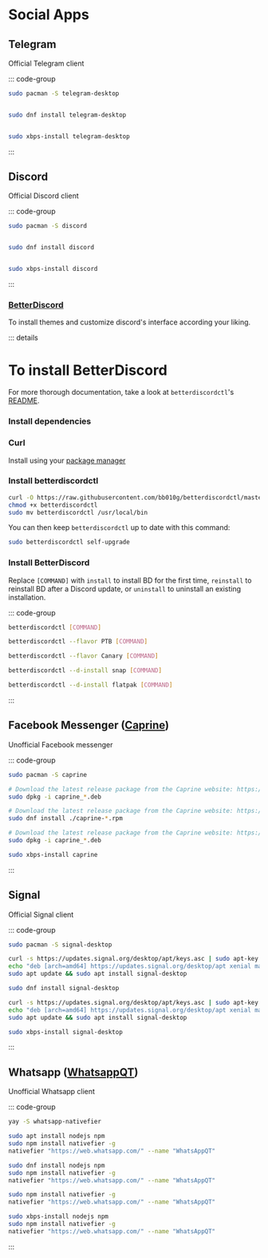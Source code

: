 # Social Apps

## Telegram

Official Telegram client

::: code-group

```sh [Arch]
sudo pacman -S telegram-desktop
```

```sh [Debian]sudo apt install telegram-desktop

```

```sh [Fedora]
sudo dnf install telegram-desktop
```

```sh [Ubuntu]sudo apt install telegram-desktop

```

```sh [Void]
sudo xbps-install telegram-desktop
```

:::

## Discord

Official Discord client

::: code-group

```sh [Arch]
sudo pacman -S discord
```

```sh [Debian]sudo apt install discord

```

```sh [Fedora]
sudo dnf install discord
```

```sh [Ubuntu]sudo apt install discord

```

```sh [Void]
sudo xbps-install discord
```

:::

### [BetterDiscord](https://betterdiscord.net/home/)

To install themes and customize discord's interface according your liking.

::: details

# To install BetterDiscord

For more thorough documentation,
take a look at `betterdiscordctl`'s [README](https://github.com/bb010g/betterdiscordctl#betterdiscordctl).

### Install dependencies

### Curl

Install using your [package manager](https://curl.se/download.html#Linux)

### Install betterdiscordctl

```sh
curl -O https://raw.githubusercontent.com/bb010g/betterdiscordctl/master/betterdiscordctl
chmod +x betterdiscordctl
sudo mv betterdiscordctl /usr/local/bin
```

You can then keep `betterdiscordctl` up to date with this command:

```sh
sudo betterdiscordctl self-upgrade
```

### Install BetterDiscord

Replace `[COMMAND]` with `install` to install BD for the first time,
`reinstall` to reinstall BD after a Discord update,
or `uninstall` to uninstall an existing installation.

::: code-group

```sh [Stable]
betterdiscordctl [COMMAND]
```

```sh [PTB]
betterdiscordctl --flavor PTB [COMMAND]
```

```sh [Canary]
betterdiscordctl --flavor Canary [COMMAND]
```

```sh [Snap]
betterdiscordctl --d-install snap [COMMAND]
```

```sh [Flatpak]
betterdiscordctl --d-install flatpak [COMMAND]
```

:::

## Facebook Messenger ([Caprine](https://github.com/sindresorhus/caprine))

Unofficial Facebook messenger

::: code-group

```sh [Arch]
sudo pacman -S caprine
```

```sh [Debian]
# Download the latest release package from the Caprine website: https://github.com/sindresorhus/caprine/releases/latest
sudo dpkg -i caprine_*.deb
```

```sh [Fedora]
# Download the latest release package from the Caprine website: https://github.com/sindresorhus/caprine/releases/latest
sudo dnf install ./caprine-*.rpm
```

```sh [Ubuntu]
# Download the latest release package from the Caprine website: https://github.com/sindresorhus/caprine/releases/latest
sudo dpkg -i caprine_*.deb
```

```sh [Void]
sudo xbps-install caprine
```

:::

## Signal

Official Signal client

::: code-group

```sh [Arch]
sudo pacman -S signal-desktop
```

```sh [Debian]
curl -s https://updates.signal.org/desktop/apt/keys.asc | sudo apt-key add -
echo "deb [arch=amd64] https://updates.signal.org/desktop/apt xenial main" | sudo tee -a /etc/apt/sources.list.d/signal-xenial.list
sudo apt update && sudo apt install signal-desktop
```

```sh [Fedora]
sudo dnf install signal-desktop
```

```sh [Ubuntu]
curl -s https://updates.signal.org/desktop/apt/keys.asc | sudo apt-key add -
echo "deb [arch=amd64] https://updates.signal.org/desktop/apt xenial main" | sudo tee -a /etc/apt/sources.list.d/signal-xenial.list
sudo apt update && sudo apt install signal-desktop
```

```sh [Void]
sudo xbps-install signal-desktop
```

:::

## Whatsapp ([WhatsappQT](https://gitlab.com/bit3/whatsappqt))

Unofficial Whatsapp client

::: code-group

```sh [Arch]
yay -S whatsapp-nativefier
```

```sh [Debian]
sudo apt install nodejs npm
sudo npm install nativefier -g
nativefier "https://web.whatsapp.com/" --name "WhatsAppQT"
```

```sh [Fedora]
sudo dnf install nodejs npm
sudo npm install nativefier -g
nativefier "https://web.whatsapp.com/" --name "WhatsAppQT"
```

```sh [Ubuntu]sudo apt install nodejs npm
sudo npm install nativefier -g
nativefier "https://web.whatsapp.com/" --name "WhatsAppQT"
```

```sh [Void]
sudo xbps-install nodejs npm
sudo npm install nativefier -g
nativefier "https://web.whatsapp.com/" --name "WhatsAppQT"
```

:::
